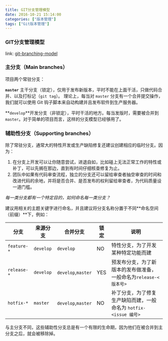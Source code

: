 ```yaml
---
title: GIT分支管理模型
date: 2016-10-21 15:14:00
categories: ["版本管理"]
tags: ["Git版本管理"]
---
```


### GIT分支管理模型

link: [git-branching-model](http://nvie.com/posts/a-successful-git-branching-model/)

### 主分支（Main branches）

项目两个常驻分支：

**`master`** 主干分支（锁定），仅用于发布新版本，平时不能在上面干活，只做代码合并、以及打标记（`git tag`）。  理论上，每当对 `master` 分支有一个合并提交操作，我们就可以使用 Git 钩子脚本来自动构建并且发布软件到生产服务器。

**`develop`**开发分支（非锁定），平时干活的地方。每当发版时，需要被合并到 `master`。对于简单的项目而言，这样的分支模型已经够用了。

### 辅助性分支（Supporting branches）

除了常驻分支，通常大的特性开发或生产缺陷修复还建议创建相应的临时分支。因为：
1. 在分支上开发可以让你随意尝试，进退自如，比如碰上无法正常工作的特性或补丁，可以先搁在那边，直到有时间仔细核查修复为止。
2. 团队中如果有代码审查流程，独立的分支还可以留给审查者抽空审查的时间和改进代码的余地，并将是否合并、是否发布的权利留给审查者，为代码质量设一道门槛。

*每一类分支都有一个特定目的，如何命名每一类分支？*

建议用相关的主题关键字进行命名，并且建议将分支名称分置于不同**命名空间（前缀）**下，例如：

|分支|来源分支|合并分支|锁定|说明|
|----|-------|-------|----|----|
|`feature-*`|`develop`|`develop`| NO |特性分支，为了开发某种特定功能而建|
|`release-*`|`develop`|`develop`,`master`| YES |预发布分支，为了新版本的发布做准备，一般命名为`release-<版本号>`|
|`hotfix-*`|`master`|`develop`,`master`| NO |补丁分支，为了修复生产缺陷而建，一般命名为 `hotfix-<issue 编号>`|

与主分支不同，这些辅助性分支总是有一个有限的生命期，因为他们在被合并到主分支之后，就会被移除掉。